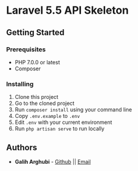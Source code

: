 # Laravel 5.5 API Skeleton

## Getting Started

### Prerequisites
* PHP 7.0.0 or latest
* Composer

### Installing

1. Clone this project
2. Go to the cloned project
3. Run `composer install` using your command line
4. Copy `.env.example` to `.env`
5. Edit `.env` with your current environment
6. Run `php artisan serve` to run locally 

## Authors

* **Galih Arghubi** - [Github](https://github.com/Gash21) || [Email](mailto:galiharghubi@gmail.com)
